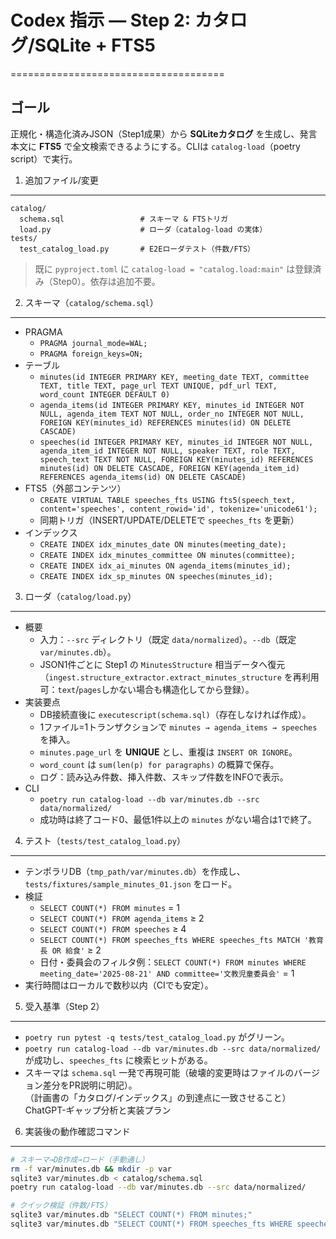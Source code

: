 # Codex 指示 — Step 2: カタログ/SQLite + FTS5
=====================================

ゴール
---

正規化・構造化済みJSON（Step1成果）から **SQLiteカタログ** を生成し、発言本文に **FTS5** で全文検索できるようにする。CLIは `catalog-load`（poetry script）で実行。

1) 追加ファイル/変更
------------

```
catalog/
  schema.sql                 # スキーマ & FTSトリガ
  load.py                    # ローダ（catalog-load の実体）
tests/
  test_catalog_load.py       # E2Eローダテスト（件数/FTS）
```

> 既に `pyproject.toml` に `catalog-load = "catalog.load:main"` は登録済み（Step0）。依存は追加不要。

2) スキーマ（`catalog/schema.sql`）
-----------------------------

*   PRAGMA
    *   `PRAGMA journal_mode=WAL;`
    *   `PRAGMA foreign_keys=ON;`
*   テーブル
    *   `minutes(id INTEGER PRIMARY KEY, meeting_date TEXT, committee TEXT, title TEXT, page_url TEXT UNIQUE, pdf_url TEXT, word_count INTEGER DEFAULT 0)`
    *   `agenda_items(id INTEGER PRIMARY KEY, minutes_id INTEGER NOT NULL, agenda_item TEXT NOT NULL, order_no INTEGER NOT NULL, FOREIGN KEY(minutes_id) REFERENCES minutes(id) ON DELETE CASCADE)`
    *   `speeches(id INTEGER PRIMARY KEY, minutes_id INTEGER NOT NULL, agenda_item_id INTEGER NOT NULL, speaker TEXT, role TEXT, speech_text TEXT NOT NULL, FOREIGN KEY(minutes_id) REFERENCES minutes(id) ON DELETE CASCADE, FOREIGN KEY(agenda_item_id) REFERENCES agenda_items(id) ON DELETE CASCADE)`
*   FTS5（外部コンテンツ）
    *   `CREATE VIRTUAL TABLE speeches_fts USING fts5(speech_text, content='speeches', content_rowid='id', tokenize='unicode61');`
    *   同期トリガ（INSERT/UPDATE/DELETEで `speeches_fts` を更新）
*   インデックス
    *   `CREATE INDEX idx_minutes_date ON minutes(meeting_date);`
    *   `CREATE INDEX idx_minutes_committee ON minutes(committee);`
    *   `CREATE INDEX idx_ai_minutes ON agenda_items(minutes_id);`
    *   `CREATE INDEX idx_sp_minutes ON speeches(minutes_id);`

3) ローダ（`catalog/load.py`）
-------------------------

*   概要
    *   入力：`--src` ディレクトリ（既定 `data/normalized`）。`--db`（既定 `var/minutes.db`）。
    *   JSON1件ごとに Step1 の `MinutesStructure` 相当データへ復元（`ingest.structure_extractor.extract_minutes_structure` を再利用可：`text`/`pages`しかない場合も構造化してから登録）。
*   実装要点
    *   DB接続直後に `executescript(schema.sql)`（存在しなければ作成）。
    *   1ファイル=1トランザクションで `minutes → agenda_items → speeches` を挿入。
    *   `minutes.page_url` を **UNIQUE** とし、重複は `INSERT OR IGNORE`。
    *   `word_count` は `sum(len(p) for paragraphs)` の概算で保存。
    *   ログ：読み込み件数、挿入件数、スキップ件数をINFOで表示。
*   CLI
    *   `poetry run catalog-load --db var/minutes.db --src data/normalized/`
    *   成功時は終了コード0、最低1件以上の `minutes` がない場合は1で終了。

4) テスト（`tests/test_catalog_load.py`）
------------------------------------

*   テンポラリDB（`tmp_path/var/minutes.db`）を作成し、`tests/fixtures/sample_minutes_01.json` をロード。
*   検証
    *   `SELECT COUNT(*) FROM minutes` = 1
    *   `SELECT COUNT(*) FROM agenda_items` ≥ 2
    *   `SELECT COUNT(*) FROM speeches` ≥ 4
    *   `SELECT COUNT(*) FROM speeches_fts WHERE speeches_fts MATCH '教育長 OR 給食'` ≥ 2
    *   日付・委員会のフィルタ例：`SELECT COUNT(*) FROM minutes WHERE meeting_date='2025-08-21' AND committee='文教児童委員会'` = 1
*   実行時間はローカルで数秒以内（CIでも安定）。

5) 受入基準（Step 2）
---------------

*   `poetry run pytest -q tests/test_catalog_load.py` がグリーン。
*   `poetry run catalog-load --db var/minutes.db --src data/normalized/` が成功し、`speeches_fts` に検索ヒットがある。
*   スキーマは `schema.sql` 一発で再現可能（破壊的変更時はファイルのバージョン差分をPR説明に明記）。  
    （計画書の「カタログ/インデックス」の到達点に一致させること）ChatGPT-ギャップ分析と実装プラン

6) 実装後の動作確認コマンド
---------------

```bash
# スキーマ→DB作成→ロード（手動通し）
rm -f var/minutes.db && mkdir -p var
sqlite3 var/minutes.db < catalog/schema.sql
poetry run catalog-load --db var/minutes.db --src data/normalized/

# クイック検証（件数/FTS）
sqlite3 var/minutes.db "SELECT COUNT(*) FROM minutes;"
sqlite3 var/minutes.db "SELECT COUNT(*) FROM speeches_fts WHERE speeches_fts MATCH '教育長 OR 給食';"
```
